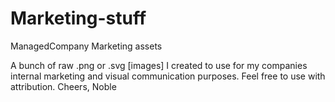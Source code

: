Marketing-stuff
===============

ManagedCompany Marketing assets

A bunch of raw .png or .svg [images] I created to use for my companies internal marketing and visual communication purposes. 
Feel free to use with attribution.
Cheers,
Noble
